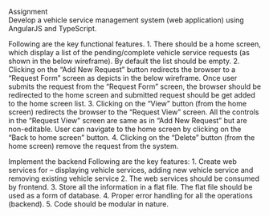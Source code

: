 Assignment  
Develop a vehicle service management system (web application) using AngularJS and TypeScript.  

Following are the key functional features. 
    1.	There should be a home screen, which display a list of the pending/complete vehicle service requests (as shown in the below wireframe).  By default the list should be empty. 
    2.	Clicking on the “Add New Request” button redirects the browser to a “Request Form” screen as depicts in the below wireframe. Once user submits the request from the “Request Form” screen, the browser should be redirected to the home screen and submitted request should be get added to the home screen list. 
    3.	Clicking on the “View” button (from the home screen) redirects the browser to the “Request View” screen. All the controls in the “Request View” screen are same as in “Add New Request” but are non-editable. User can navigate to the home screen by clicking on the “Back to home screen” button. 
    4.	Clicking on the “Delete” button (from the home screen) remove the request from the system.
    
    
    
Implement the backend 
  Following are the key features:
    1.	Create web services for  – displaying vehicle services, adding new vehicle service and removing existing vehicle service     2.	The web services should be consumed by frontend.
    3.	Store all the information in a flat file. The flat file should be used as a form of database. 
    4.	Proper error handling for all the operations (backend).
    5.	Code should be modular in nature.
